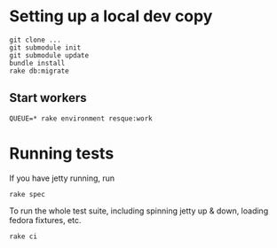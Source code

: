 # Setting up a local dev copy

```
git clone ...
git submodule init
git submodule update
bundle install
rake db:migrate
```

## Start workers
```
QUEUE=* rake environment resque:work
```

# Running tests


If you have jetty running, run 

```
rake spec
```

To run the whole test suite, including spinning jetty up & down, loading fedora fixtures, etc. 
```
rake ci
```

